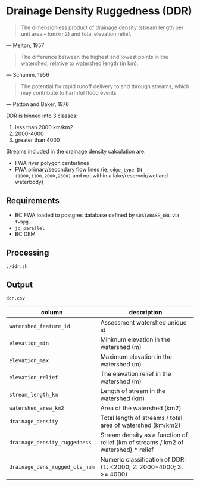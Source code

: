 # Drainage Density Ruggedness (DDR)

> The dimensionless product of drainage density (stream length per unit area – km/km2) and total elevation relief.

— Melton, 1957

> The difference between the highest and lowest points in the watershed, relative to watershed length (in km).

— Schumm, 1956


> The potential for rapid runoff delivery to and through streams, which may contribute to harmful flood events 

— Patton and Baker, 1976

DDR is binned into 3 classes:

1. less than 2000 km/km2
2. 2000-4000
3. greater than 4000
 
Streams included in the drainage density calculation are:

- FWA river polygon centerlines 
- FWA primary/secondary flow lines (ie, `edge_type IN (1000,1100,2000,2300)` and not within a lake/reservoir/wetland waterbody)

## Requirements

- BC FWA loaded to postgres database defined by `$DATABASE_URL` via `fwapg`
- `jq`, `parallel`
- BC DEM

## Processing

	./ddr.sh

## Output

`ddr.csv`

| column                       | description                                                |
|------------------------------|------------------------------------------------------------|
| `watershed_feature_id`         | Assessment watershed unique id                             |
| `elevation_min`                | Minimum elevation in the watershed (m)                     |
| `elevation_max`                | Maximum elevation in the watershed (m)                     |
| `elevation_relief`             | The elevation relief in the watershed (m)                  |
| `stream_length_km`             | Length of stream in the watershed (km)                     |
| `watershed_area_km2`           | Area of the watershed (km2)                                |
| `drainage_density`             | Total length of streams / total area of watershed (km/km2) |
| `drainage_density_ruggedness`  | Stream density as a function of relief (km of streams / km2 of watershed) * relief |
| `drainage_dens_rugged_cls_num` | Numeric classification of DDR: (1: <2000; 2: 2000-4000; 3: >= 4000) |


